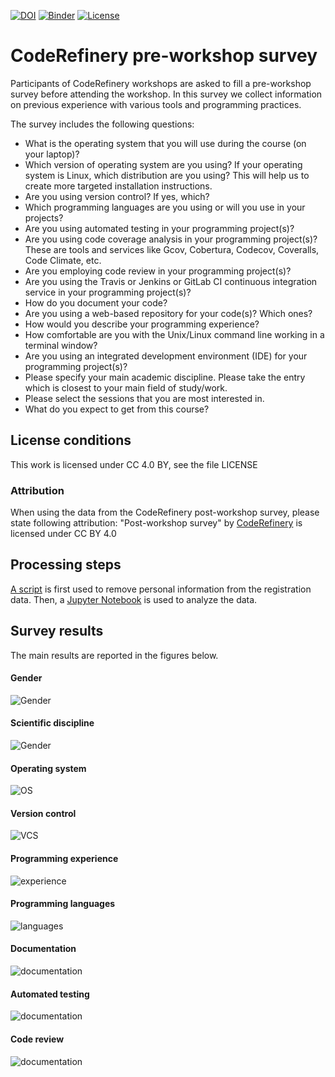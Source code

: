 [![DOI](https://zenodo.org/badge/149784296.svg)](https://zenodo.org/badge/latestdoi/149784296)
[![Binder](https://mybinder.org/badge_logo.svg)](https://mybinder.org/v2/gh/coderefinery/pre-workshop-survey/main)
[![License](https://img.shields.io/badge/license-%20CC--BY-blue.svg)](LICENSE)


# CodeRefinery pre-workshop survey

Participants of CodeRefinery workshops are asked to fill a pre-workshop 
survey before attending the workshop. In this survey we collect information 
on previous experience with various tools and programming practices.

The survey includes the following questions:

- What is the operating system that you will use during the course (on your laptop)?
- Which version of operating system are you using? If your operating system is Linux, which distribution are you using? This will help us to create more targeted installation instructions.
- Are you using version control? If yes, which?
- Which programming languages are you using or will you use in your projects?
- Are you using automated testing in your programming project(s)?
- Are you using code coverage analysis in your programming project(s)? These are tools and services like Gcov, Cobertura, Codecov, Coveralls, Code Climate, etc.
- Are you employing code review in your programming project(s)?
- Are you using the Travis or Jenkins or GitLab CI continuous integration service in your programming project(s)?
- How do you document your code?
- Are you using a web-based repository for your code(s)? Which ones?
- How would you describe your programming experience?
- How comfortable are you with the Unix/Linux command line working in a terminal window?
- Are you using an integrated development environment (IDE) for your programming project(s)?
- Please specify your main academic discipline. Please take the entry which is closest to your main field of study/work.
- Please select the sessions that you are most interested in.
- What do you expect to get from this course?

## License conditions
This work is licensed under CC 4.0 BY, see the file LICENSE

### Attribution
When using the data from the CodeRefinery post-workshop survey, please state following attribution:
"Post-workshop survey" by [CodeRefinery](https://coderefinery.org) is licensed under CC BY 4.0

## Processing steps
[A script](preprocess-personal.py) 
is first used to remove personal information from the registration data.
Then, a [Jupyter Notebook](pre-workshop-analysis.ipynb) is 
used to analyze the data. 

## Survey results
The main results are reported in the figures below.

#### Gender

![Gender](img/gender.png)    

#### Scientific discipline

![Gender](img/scientific-discipline.png)

#### Operating system

![OS](img/operating-system.png)    

#### Version control

![VCS](img/version-control.png)    

#### Programming experience
![experience](img/programming-experience.png)    

#### Programming languages
![languages](img/languages.png)    

#### Documentation
![documentation](img/documentation.png)    

#### Automated testing
![documentation](img/automated-testing.png)    

#### Code review
![documentation](img/code-review.png)    



